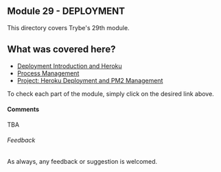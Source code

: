 ## Module 29 - DEPLOYMENT

This directory covers Trybe's 29th module.

## What was covered here?

* [Deployment Introduction and Heroku](./29.1_DEPLOYMENT_INTO_AND_HEROKU)
* [Process Management](./29.2_PROCESS_MANAGEMENT)
* [Project: Heroku Deployment and PM2 Management](./Project_01_Heroku_PM2_Deploy)

To check each part of the module, simply click on the desired link above.

#### Comments

TBA

###### Feedback

As always, any feedback or suggestion is welcomed.
